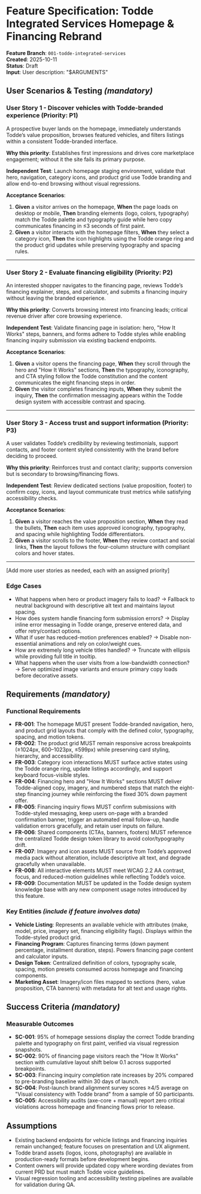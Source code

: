 # Feature Specification: Todde Integrated Services Homepage & Financing Rebrand

**Feature Branch**: `001-todde-integrated-services`  
**Created**: 2025-10-11  
**Status**: Draft  
**Input**: User description: "$ARGUMENTS"

## User Scenarios & Testing *(mandatory)*

<!--
  IMPORTANT: User stories should be PRIORITIZED as user journeys ordered by importance.
  Each user story/journey must be INDEPENDENTLY TESTABLE - meaning if you implement just ONE of them,
  you should still have a viable MVP (Minimum Viable Product) that delivers value.
  
  Assign priorities (P1, P2, P3, etc.) to each story, where P1 is the most critical.
  Think of each story as a standalone slice of functionality that can be:
  - Developed independently
  - Tested independently
  - Deployed independently
  - Demonstrated to users independently
-->

### User Story 1 - Discover vehicles with Todde-branded experience (Priority: P1)

A prospective buyer lands on the homepage, immediately understands Todde’s value proposition, browses featured vehicles, and filters listings within a consistent Todde-branded interface.

**Why this priority**: Establishes first impressions and drives core marketplace engagement; without it the site fails its primary purpose.

**Independent Test**: Launch homepage staging environment, validate that hero, navigation, category icons, and product grid use Todde branding and allow end-to-end browsing without visual regressions.

**Acceptance Scenarios**:

1. **Given** a visitor arrives on the homepage, **When** the page loads on desktop or mobile, **Then** branding elements (logo, colors, typography) match the Todde palette and typography guide while hero copy communicates financing in ≤3 seconds of first paint.
2. **Given** a visitor interacts with the homepage filters, **When** they select a category icon, **Then** the icon highlights using the Todde orange ring and the product grid updates while preserving typography and spacing rules.

---

### User Story 2 - Evaluate financing eligibility (Priority: P2)

An interested shopper navigates to the financing page, reviews Todde’s financing explainer, steps, and calculator, and submits a financing inquiry without leaving the branded experience.

**Why this priority**: Converts browsing interest into financing leads; critical revenue driver after core browsing experience.

**Independent Test**: Validate financing page in isolation: hero, "How It Works" steps, banners, and forms adhere to Todde styles while enabling financing inquiry submission via existing backend endpoints.

**Acceptance Scenarios**:

1. **Given** a visitor opens the financing page, **When** they scroll through the hero and "How It Works" sections, **Then** the typography, iconography, and CTA styling follow the Todde constitution and the content communicates the eight financing steps in order.
2. **Given** the visitor completes financing inputs, **When** they submit the inquiry, **Then** the confirmation messaging appears within the Todde design system with accessible contrast and spacing.

---

### User Story 3 - Access trust and support information (Priority: P3)

A user validates Todde’s credibility by reviewing testimonials, support contacts, and footer content styled consistently with the brand before deciding to proceed.

**Why this priority**: Reinforces trust and contact clarity; supports conversion but is secondary to browsing/financing flows.

**Independent Test**: Review dedicated sections (value proposition, footer) to confirm copy, icons, and layout communicate trust metrics while satisfying accessibility checks.

**Acceptance Scenarios**:

1. **Given** a visitor reaches the value proposition section, **When** they read the bullets, **Then** each item uses approved iconography, typography, and spacing while highlighting Todde differentiators.
2. **Given** a visitor scrolls to the footer, **When** they review contact and social links, **Then** the layout follows the four-column structure with compliant colors and hover states.

---

[Add more user stories as needed, each with an assigned priority]

### Edge Cases

- What happens when hero or product imagery fails to load? → Fallback to neutral background with descriptive alt text and maintains layout spacing.
- How does system handle financing form submission errors? → Display inline error messaging in Todde orange, preserve entered data, and offer retry/contact options.
- What if user has reduced-motion preferences enabled? → Disable non-essential animations and rely on color/weight cues.
- How are extremely long vehicle titles handled? → Truncate with ellipsis while providing full title in tooltip.
- What happens when the user visits from a low-bandwidth connection? → Serve optimized image variants and ensure primary copy loads before decorative assets.

## Requirements *(mandatory)*

<!--
  ACTION REQUIRED: The content in this section represents placeholders.
  Fill them out with the right functional requirements.
-->

### Functional Requirements

- **FR-001**: The homepage MUST present Todde-branded navigation, hero, and product grid layouts that comply with the defined color, typography, spacing, and motion tokens.
- **FR-002**: The product grid MUST remain responsive across breakpoints (≥1024px, 600–1023px, ≤599px) while preserving card styling, hierarchy, and accessibility.
- **FR-003**: Category icon interactions MUST surface active states using the Todde orange ring, update listings accordingly, and support keyboard focus-visible styles.
- **FR-004**: Financing hero and "How It Works" sections MUST deliver Todde-aligned copy, imagery, and numbered steps that match the eight-step financing journey while reinforcing the fixed 30% down payment offer.
- **FR-005**: Financing inquiry flows MUST confirm submissions with Todde-styled messaging, keep users on-page with a branded confirmation banner, trigger an automated email follow-up, handle validation errors gracefully, and retain user inputs on failure.
- **FR-006**: Shared components (CTAs, banners, footers) MUST reference the centralized Todde design token library to avoid color/typography drift.
- **FR-007**: Imagery and icon assets MUST source from Todde’s approved media pack without alteration, include descriptive alt text, and degrade gracefully when unavailable.
- **FR-008**: All interactive elements MUST meet WCAG 2.2 AA contrast, focus, and reduced-motion guidelines while reflecting Todde’s voice.
- **FR-009**: Documentation MUST be updated in the Todde design system knowledge base with any new component usage notes introduced by this feature.

### Key Entities *(include if feature involves data)*

- **Vehicle Listing**: Represents an available vehicle with attributes (make, model, price, imagery set, financing eligibility flags). Displays within the Todde-styled product grid.
- **Financing Program**: Captures financing terms (down payment percentage, installment duration, steps). Powers financing page content and calculator inputs.
- **Design Token**: Centralized definition of colors, typography scale, spacing, motion presets consumed across homepage and financing components.
- **Marketing Asset**: Imagery/icon files mapped to sections (hero, value proposition, CTA banners) with metadata for alt text and usage rights.

## Success Criteria *(mandatory)*

<!--
  ACTION REQUIRED: Define measurable success criteria.
  These must be technology-agnostic and measurable.
-->

### Measurable Outcomes

- **SC-001**: 95% of homepage sessions display the correct Todde branding palette and typography on first paint, verified via visual regression snapshots.
- **SC-002**: 90% of financing page visitors reach the "How It Works" section with cumulative layout shift below 0.1 across supported breakpoints.
- **SC-003**: Financing inquiry completion rate increases by 20% compared to pre-branding baseline within 30 days of launch.
- **SC-004**: Post-launch brand alignment survey scores ≥4/5 average on "Visual consistency with Todde brand" from a sample of 50 participants.
- **SC-005**: Accessibility audits (axe-core + manual) report zero critical violations across homepage and financing flows prior to release.

## Assumptions

- Existing backend endpoints for vehicle listings and financing inquiries remain unchanged; feature focuses on presentation and UX alignment.
- Todde brand assets (logos, icons, photography) are available in production-ready formats before development begins.
- Content owners will provide updated copy where wording deviates from current PRD but must match Todde voice guidelines.
- Visual regression tooling and accessibility testing pipelines are available for validation during QA.
